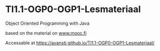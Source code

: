 # TI1.1-OGP0-OGP1-Lesmateriaal
Object Oriented Programming with Java

based on the material on www.mooc.fi

Accessable at https://avansti.github.io/TI1.1-OGP0-OGP1-Lesmateriaal/
